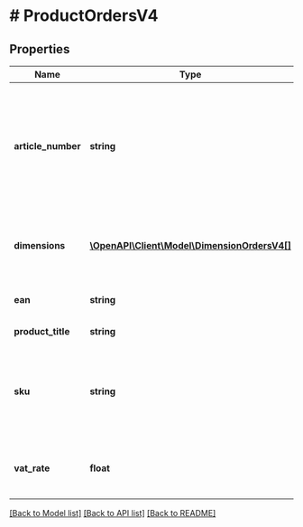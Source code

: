 # # ProductOrdersV4

## Properties

Name | Type | Description | Notes
------------ | ------------- | ------------- | -------------
**article_number** | **string** | The external identifier of the product, it is shown as \&quot;article number\&quot; on the product detail page of otto.de to the customer. |
**dimensions** | [**\OpenAPI\Client\Model\DimensionOrdersV4[]**](DimensionOrdersV4.md) | List of dimensions that are individual for each product type | [optional]
**ean** | **string** | EAN number of this product | [optional]
**product_title** | **string** | The title of this product |
**sku** | **string** | The external identifier of the variation, uniquely identifies a variation in partner cataloq |
**vat_rate** | **float** | The VAT rate for ordered products and shipping costs |

[[Back to Model list]](../../README.md#models) [[Back to API list]](../../README.md#endpoints) [[Back to README]](../../README.md)
